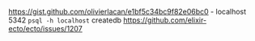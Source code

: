 https://gist.github.com/olivierlacan/e1bf5c34bc9f82e06bc0 - localhost 5342
`psql -h localhost`
createdb
https://github.com/elixir-ecto/ecto/issues/1207
